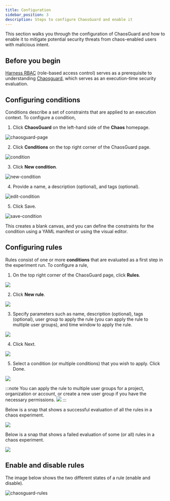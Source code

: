 ```yaml
---
title: Configuration
sidebar_position: 3
description: Steps to configure ChaosGuard and enable it
---
```

This section walks you through the configuration of ChaosGuard and how to enable it to mitigate potential security threats from chaos-enabled users with malicious intent.

## Before you begin

[Harness RBAC](./introduction-to-chaosguard) (role-based access control) serves as a prerequisite to understanding [Chaosguard](./chaosguard-concepts), which serves as an execution-time security evaluation. 

## Configuring conditions
Conditions describe a set of constraints that are applied to an execution context. To configure a condition,

1. Click **ChaosGuard** on the left-hand side of the **Chaos** homepage.

![chaosguard-page](./static/configure-chaosguard/chaosguard-page.png)

2. Click **Conditions** on the top right corner of the ChaosGuard page. 

![condition](./static/configure-chaosguard/new-condition-chaosguard.png)

3. Click **New condition**.

![new-condition](./static/configure-chaosguard/new-condition.png)

4. Provide a name, a description (optional), and tags (optional).

![edit-condition](./static/configure-chaosguard/edit-condition.png)

5. Click Save.

![save-condition](./static/configure-chaosguard/save-condition.png)

This creates a blank canvas, and you can define the constraints for the condition using a YAML manifest or using the visual editor. 

## Configuring rules

Rules consist of one or more **conditions** that are evaluated as a first step in the experiment run. To configure a rule,

1. On the top right corner of the ChaosGuard page, click **Rules**.

![](./static/configure-chaosguard/new-rule-select.png)

2. Click **New rule**.

![](./static/configure-chaosguard/new-rule.png)

3. Specify parameters such as name, description (optional), tags (optional), user group to apply the rule (you can apply the rule to multiple user groups), and time window to apply the rule.

![](./static/configure-chaosguard/add-params-rule.png)

4. Click Next.

![](./static/configure-chaosguard/click-next.png)

5. Select a condition (or multiple conditions) that you wish to apply. Click Done.

![](./static/configure-chaosguard/select-condition.png)

:::note
You can apply the rule to multiple user groups for a project, organization or account, or create a new user group if you have the necessary permissions.
![](./static/configure-chaosguard/select-multiple-user-groups.png)
:::

Below is a snap that shows a successful evaluation of all the rules in a chaos experiment.

![](./static/configure-chaosguard/rule-evaluation-pass.png)

Below is a snap that shows a failed evaluation of some (or all) rules in a chaos experiment.

![](./static/configure-chaosguard/rule-evaluation-fail.png)

## Enable and disable rules

The image below shows the two different states of a rule (enable and disable).

![chaosguard-rules](./static/configure-chaosguard/chaosguard-rules.png)
